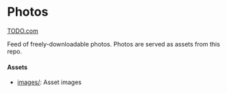 # Photos

[TODO.com]()

Feed of freely-downloadable photos. Photos are served as assets from this repo.

#### Assets

- [images/](./images/): Asset images


